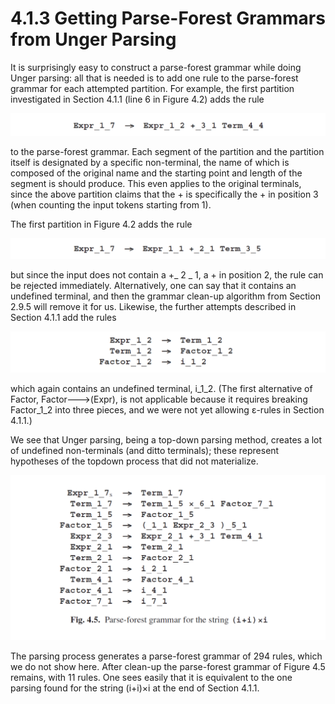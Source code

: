 # 4.1.3 Getting Parse-Forest Grammars from Unger Parsing

It is surprisingly easy to construct a parse-forest grammar while doing Unger parsing: all that is needed is to add one rule to the parse-forest grammar for each attempted partition. For example, the first partition investigated in Section 4.1.1 (line 6 in Figure 4.2) adds the rule

![图1](../../img/4.1.3_1.png)

to the parse-forest grammar. Each segment of the partition and the partition itself is designated by a specific non-terminal, the name of which is composed of the original name and the starting point and length of the segment is should produce. This even applies to the original terminals, since the above partition claims that the + is specifically the + in position 3 (when counting the input tokens starting from 1).

The first partition in Figure 4.2 adds the rule

![图2](../../img/4.1.3_2.png)

but since the input does not contain a +_ 2 _ 1, a + in position 2, the rule can be rejected immediately. Alternatively, one can say that it contains an undefined terminal, and then the grammar clean-up algorithm from Section 2.9.5 will remove it for us. Likewise, the further attempts described in Section 4.1.1 add the rules

![图3](../../img/4.1.3_3.png)

which again contains an undefined terminal, i_1_2. (The first alternative of Factor, Factor--->(Expr), is not applicable because it requires breaking Factor_1_2 into three pieces, and we were not yet allowing ε-rules in Section 4.1.1.)

We see that Unger parsing, being a top-down parsing method, creates a lot of undefined non-terminals (and ditto terminals); these represent hypotheses of the topdown process that did not materialize.

![图4](../../img/4.1.3_4-Fig.4.5.png)

The parsing process generates a parse-forest grammar of 294 rules, which we do not show here. After clean-up the parse-forest grammar of Figure 4.5 remains, with 11 rules. One sees easily that it is equivalent to the one parsing found for the string (i+i)×i at the end of Section 4.1.1.